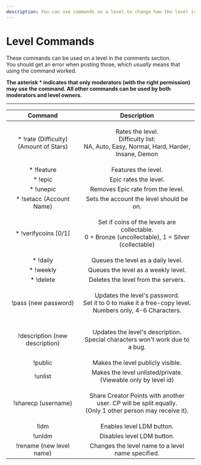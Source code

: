 ```yaml
---
description: You can use commands on a level to change how the level is presented.
---
```


# Level Commands

These commands can be used on a level in the comments section.\
You should get an error when posting those, which _usually_ means that using the command worked.

**The asterisk \* indicates that only moderators (with the right permission) may use the command. All other commands can be used by both moderators and level owners.**

***

|                 Command                 |                                                     Description                                                    |
| :-------------------------------------: | :----------------------------------------------------------------------------------------------------------------: |
| \* !rate (Difficulty) (Amount of Stars) |         <p>Rates the level.<br>Difficulty list:<br>NA, Auto, Easy, Normal, Hard, Harder, Insane, Demon</p>         |
|               \* !feature               |                                                 Features the level.                                                |
|                 \* !epic                |                                                Epic rates the level.                                               |
|                \* !unepic               |                                          Removes Epic rate from the level.                                         |
|        \* !setacc (Account Name)        |                                      Sets the account the level should be on.                                      |
|          \* !verifycoins \[0/1]         |     <p>Set if coins of the levels are collectable.<br>0 = Bronze (uncollectable), 1 = Silver (collectable)</p>     |
|                \* !daily                |                                         Queues the level as a daily level.                                         |
|                \* !weekly               |                                         Queues the level as a weekly level.                                        |
|                \* !delete               |                                         Deletes the level from the servers.                                        |
|           !pass (new password)          | <p>Updates the level's password.<br>Set it to 0 to make it a free-copy level.<br>Numbers only, 4-6 Characters.</p> |
|      !description (new description)     |               <p>Updates the level's description.<br>Special characters won't work due to a bug.</p>               |
|                 !public                 |                                          Makes the level publicly visible.                                         |
|                 !unlist                 |                            Makes the level unlisted/private. (Viewable only by level id)                           |
|           !sharecp (username)           |  <p>Share Creator Points with another user. CP will be split equally.<br>(Only 1 other person may receive it).</p> |
|                   !ldm                  |                                              Enables level LDM button.                                             |
|                  !unldm                 |                                             Disables level LDM button.                                             |
|         !rename (new level name)        |                                  Changes the level name to a level name specified.                                 |
